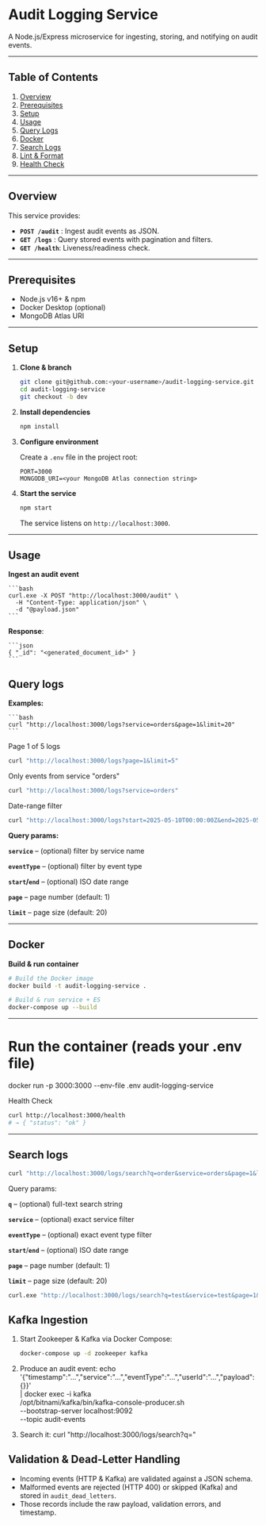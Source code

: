 # Audit Logging Service

A Node.js/Express microservice for ingesting, storing, and notifying on audit events.

---

## Table of Contents
1. [Overview](#overview)  
2. [Prerequisites](#prerequisites)  
3. [Setup](#setup)  
4. [Usage](#usage)  
5. [Query Logs](#querylogs)
6. [Docker](#docker)  
7. [Search Logs](#search-logs)
8. [Lint & Format](#lint--format)  
7. [Health Check](#health-check)  

---

## Overview

This service provides:

- **`POST /audit`** : Ingest audit events as JSON.  
- **`GET /logs`** : Query stored events with pagination and filters.  
- **`GET /health`**: Liveness/readiness check.

---

## Prerequisites

- Node.js v16+ & npm  
- Docker Desktop (optional)  
- MongoDB Atlas URI

---

## Setup

1. **Clone & branch**
   ```bash
   git clone git@github.com:<your-username>/audit-logging-service.git
   cd audit-logging-service
   git checkout -b dev
   ```

2. **Install dependencies**

    ```bash
    npm install
    ```

3. **Configure environment**

   Create a `.env` file in the project root:

    ```env
    PORT=3000
    MONGODB_URI=<your MongoDB Atlas connection string>
    ```

4. **Start the service**

    ```bash
    npm start
    ```

   The service listens on `http://localhost:3000`.

---

## Usage

**Ingest an audit event**

    ```bash
    curl.exe -X POST "http://localhost:3000/audit" \
      -H "Content-Type: application/json" \
      -d "@payload.json"
    ```

**Response**:

    ```json
    { "_id": "<generated_document_id>" }
    ```

## Query logs

**Examples:**

    ```bash
    curl "http://localhost:3000/logs?service=orders&page=1&limit=20"
    ```

   Page 1 of 5 logs
   ```bash
   curl "http://localhost:3000/logs?page=1&limit=5"
   ```

   Only events from service "orders"
   ```bash
   curl "http://localhost:3000/logs?service=orders"
   ```

   Date-range filter
   ```bash
   curl "http://localhost:3000/logs?start=2025-05-10T00:00:00Z&end=2025-05-12T23:59:59Z"
   ```


   **Query params:**

   **`service`** – (optional) filter by service name

   **`eventType`** – (optional) filter by event type

   **`start`/`end`** – (optional) ISO date range

   **`page`** – page number (default: 1)

   **`limit`** – page size (default: 20)

---

## Docker

**Build & run container**

   ```bash
   # Build the Docker image
   docker build -t audit-logging-service .
   ```

   ```bash
   # Build & run service + ES
   docker-compose up --build
   ```

---

# Run the container (reads your .env file)
docker run -p 3000:3000 --env-file .env audit-logging-service

Health Check

   ```bash
   curl http://localhost:3000/health
   # → { "status": "ok" }
   ```
---

## Search logs

```bash
curl "http://localhost:3000/logs/search?q=order&service=orders&page=1&limit=10"
```
Query params:

**`q`** – (optional) full-text search string

**`service`** – (optional) exact service filter

**`eventType`** – (optional) exact event type filter

**`start`**/**`end`** – (optional) ISO date range

**`page`** – page number (default: 1)

**`limit`** – page size (default: 20)

```bash
curl.exe "http://localhost:3000/logs/search?q=test&service=test&page=1&limit=5"
```
## Kafka Ingestion

1. Start Zookeeper & Kafka via Docker Compose:
   ```bash
   docker-compose up -d zookeeper kafka

2. Produce an audit event:
   echo '{"timestamp":"…","service":"…","eventType":"…","userId":"…","payload":{}}' \
  | docker exec -i kafka \
      /opt/bitnami/kafka/bin/kafka-console-producer.sh \
        --bootstrap-server localhost:9092 \
        --topic audit-events

3. Search it:
   curl "http://localhost:3000/logs/search?q=<yourEventType>"

## Validation & Dead-Letter Handling

- Incoming events (HTTP & Kafka) are validated against a JSON schema.
- Malformed events are rejected (HTTP 400) or skipped (Kafka) and stored in `audit_dead_letters`.
- Those records include the raw payload, validation errors, and timestamp.